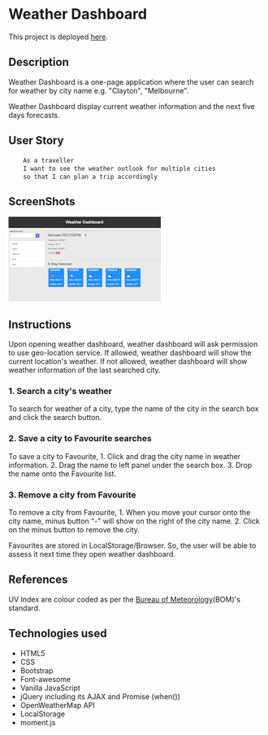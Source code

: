 # Weather Dashboard

This project is deployed [here](https://cynwong.github.io/Weather_Dashboard/).

## Description

Weather Dashboard is a one-page application where the user can search for weather by city name e.g. "Clayton", "Melbourne".

Weather Dashboard display current weather information and the next five days forecasts.

## User Story

```
    As a traveller
    I want to see the weather outlook for multiple cities
    so that I can plan a trip accordingly
```

## ScreenShots

![Page Screenshot](./assets/images/weather_dashboard.png "Application Screenshot")

## Instructions

Upon opening weather dashboard, weather dashboard will ask permission to use geo-location service. If allowed, weather dashboard will show the current location's weather. If not allowed, weather dashboard will show weather information of the last searched city.

### 1. Search a city's weather

To search for weather of a city, type the name of the city in the search box and click the search button.

### 2. Save a city to Favourite searches

To save a city to Favourite,
    1. Click and drag the city name in weather information.
    2. Drag the name to left panel under the search box.
    3. Drop the name onto the Favourite list.

### 3. Remove a city from Favourite

To remove a city from Favourite,
    1. When you move your cursor onto the city name, minus button "-" will show on the right of the city name.
    2. Click on the minus button to remove the city.

Favourites are stored in LocalStorage/Browser. So, the user will be able to assess it next time they open weather dashboard.

## References

UV Index are colour coded as per the [Bureau of Meteorology](http://www.bom.gov.au/uv/about_uv_index.shtml)(BOM)'s standard.

## Technologies used

* HTML5
* CSS
* Bootstrap
* Font-awesome
* Vanilla JavaScript
* jQuery including its AJAX and Promise (when())
* OpenWeatherMap API
* LocalStorage
* moment.js
